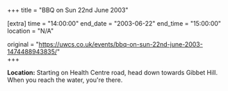 +++
title = "BBQ on Sun 22nd June 2003"

[extra]
time = "14:00:00"
end_date = "2003-06-22"
end_time = "15:00:00"
location = "N/A"

original = "https://uwcs.co.uk/events/bbq-on-sun-22nd-june-2003-1474488943835/"    
+++

**Location:** Starting on Health Centre road, head down towards Gibbet Hill. When you reach the water, you're there.


